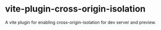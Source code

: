 # vite-plugin-cross-origin-isolation
A vite plugin for enabling cross-origin-isolation for dev server and preview.
